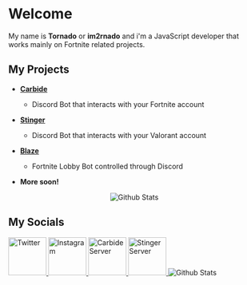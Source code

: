 # Welcome
My name is **Tornado** or **im2rnado** and i'm a JavaScript developer that works mainly on Fortnite related projects.

## My Projects
* **[Carbide](https://github.com/im2rnado/Carbide-Help)**

  * Discord Bot that interacts with your Fortnite account

* **[Stinger](https://github.com/im2rnado/Stinger-Help)**

  * Discord Bot that interacts with your Valorant account

* **[Blaze](https://github.com/im2rnado/Blaze-Help)**

  * Fortnite Lobby Bot controlled through Discord

* **More soon!**

<p align="center">
   <img src="https://github-readme-stats.vercel.app/api?username=im2rnado&show_icons=true&theme=dark" alt="Github Stats"/>
</p>

## My Socials
<p align="left">
    <a href="https://twitter.com/im2rnadoo">
        <img src="https://help.twitter.com/content/dam/help-twitter/brand/logo.png" height="76px" draggable="false" alt="Twitter"/>
    </a>
    <a href="https://www.instagram.com/im2rnadoo">
        <img src="https://i.pinimg.com/originals/a2/5f/4f/a25f4f58938bbe61357ebca42d23866f.png" height="76px" draggable="false" alt="Instagram"/>
    </a>
    <a href="http://discord.gg/5pKvUpA">
        <img src="https://discordapp.com/api/guilds/739856631038345266/widget.png?style=banner4" height="76px" draggable="false" alt="Carbide Server"/>
    </a>
    <a href="http://discord.gg/hKpcjhK">
        <img src="https://discordapp.com/api/guilds/743594467277406458/widget.png?style=banner4" height="76px" draggable="false" alt="Stinger Server"/>
    </a>
   <img src="https://github-readme-stats.vercel.app/api/top-langs/?username=im2rnado&layout=compact" alt="Github Stats"/>
</p>
